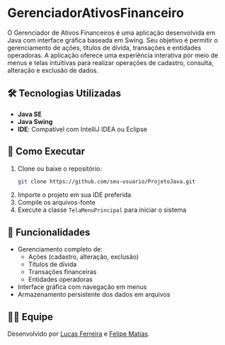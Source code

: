 # GerenciadorAtivosFinanceiro

O Gerenciador de Ativos Financeiros é uma aplicação desenvolvida em Java com interface gráfica baseada em Swing. Seu objetivo é permitir o gerenciamento de ações, títulos de dívida, transações e entidades operadoras. A aplicação oferece uma experiência interativa por meio de menus e telas intuitivas para realizar operações de cadastro, consulta, alteração e exclusão de dados.

## 🛠️ Tecnologias Utilizadas

- **Java SE**
- **Java Swing**
- **IDE**: Compatível com IntelliJ IDEA ou Eclipse

## 🚀 Como Executar

1. Clone ou baixe o repositório:
   ```bash
   git clone https://github.com/seu-usuario/ProjetoJava.git
   ```
2. Importe o projeto em sua IDE preferida
3. Compile os arquivos-fonte
4. Execute a classe `TelaMenuPrincipal` para iniciar o sistema

## 📌 Funcionalidades

- Gerenciamento completo de:
  - Ações (cadastro, alteração, exclusão)
  - Títulos de dívida
  - Transações financeiras
  - Entidades operadoras
- Interface gráfica com navegação em menus
- Armazenamento persistente dos dados em arquivos

## 🧑‍💻 Equipe

Desenvolvido por [Lucas Ferreira](https://github.com/seconds4decay) e [Felipe Matias](https://github.com/Zibec).
